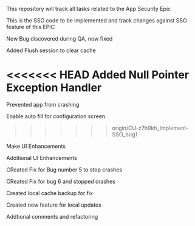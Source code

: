This repository will track all tasks related to the App Security Epic

This is the SSO code to be implemented and track changes against SSO feature of this EPIC

New Bug discovered during QA, now fixed

Added Flush session to clear cache

<<<<<<< HEAD
Added Null Pointer Exception Handler
=======
Prevented app from crashing

Enable auto fill for configuration screen
>>>>>>> origin/CU-z7h9kh_Implement-SSO_bug1

Make UI Enhancements

Additional UI Enhancements

CReated Fix for Bug number 5 to stop crashes

CReated Fix for bug 6 and stopped crashes

Created local cache backup for fix

Created new feature for local updates

Addtional comments and refactoring
